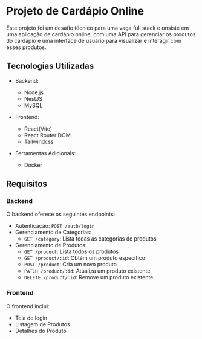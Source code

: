# Projeto de Cardápio Online

Este projeto foi um desafio técnico para uma vaga full stack e   onsiste em uma aplicação de cardápio online, com uma API para gerenciar os produtos do cardápio e uma interface de usuário para visualizar e interagir com esses produtos.

## Tecnologias Utilizadas

- Backend:
  - Node.js
  - NestJS
  - MySQL
  <!-- - TypeORM -->

- Frontend:
  - React(Vite)
  - React Router DOM
  - Tailwindcss

- Ferramentas Adicionais:
  - Docker

## Requisitos

### Backend

O backend oferece os seguintes endpoints:

- Autenticação: `POST /auth/login`
- Gerenciamento de Categorias:
  - `GET /category`: Lista todas as categorias de produtos
- Gerenciamento de Produtos:
  - `GET /product`: Lista todos os produtos
  - `GET /product/:id`: Obtém um produto específico
  - `POST /product`: Cria um novo produto
  - `PATCH /product/:id`: Atualiza um produto existente
  - `DELETE /product/:id`: Remove um produto existente

### Frontend

O frontend inclui:
- Tela de login
- Listagem de Produtos
- Detalhes do Produto
